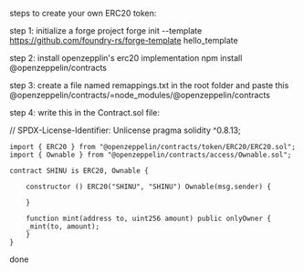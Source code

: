 steps to create your own ERC20 token:

step 1: initialize a forge project
forge init --template https://github.com/foundry-rs/forge-template hello_template

step 2: install openzepplin's erc20 implementation
npm install @openzeppelin/contracts

step 3: create a file named remappings.txt in the root folder and paste this
@openzeppelin/contracts/=node_modules/@openzeppelin/contracts

step 4: write this in the Contract.sol file:

// SPDX-License-Identifier: Unlicense
pragma solidity ^0.8.13;

    import { ERC20 } from "@openzeppelin/contracts/token/ERC20/ERC20.sol";
    import { Ownable } from "@openzeppelin/contracts/access/Ownable.sol";

    contract SHINU is ERC20, Ownable { 

        constructor () ERC20("SHINU", "SHINU") Ownable(msg.sender) {

        }

        function mint(address to, uint256 amount) public onlyOwner {
        _mint(to, amount);
        }
    }

done 

